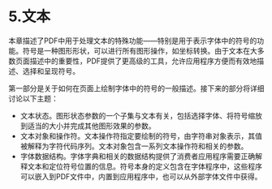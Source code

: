 # 5.文本

本章描述了PDF中用于处理文本的特殊功能——特别是用于表示字体中的符号的功能。符号是一种图形形状，可以进行所有图形操作，如坐标转换。由于文本在大多数页面描述中的重要性，PDF提供了更高级的工具，允许应用程序方便而有效地描述、选择和呈现符号。

第一部分是关于如何在页面上绘制字体中的符号的一般描述。接下来的部分将详细讨论以下主题：

* 文本状态。图形状态参数的一个子集与文本有关，包括选择字体、将符号缩放到适当的大小并完成其他图形效果的参数。
* 文本对象和操作符。文本操作符指定要绘制的符号，由字符串对象表示，其值被解释为字符代码序列。文本对象包含一系列文本操作符和相关的参数。
* 字体数据结构。字体字典和相关的数据结构提供了消费者应用程序需要正确解释文本和定位符号位置的信息。符号本身的定义包含在字体程序中，这些程序可以嵌入到PDF文件中，内置到应用程序中，也可以从外部字体文件中获得。



